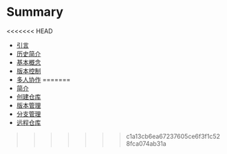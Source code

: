 # Summary

<<<<<<< HEAD

* [引言](README.md)
* [历史简介](历史简介.md)
* [基本概念](基本概念.md)
* [版本控制](版本控制.md)
* [多人协作](多人协作.md)
=======
* [简介](简介.md)
* [创建仓库](创建仓库.md)
* [版本管理](版本管理.md)
* [分支管理](分支管理.md)
* [远程仓库](远程仓库.md)
>>>>>>> c1a13cb6ea67237605ce6f3f1c528fca074ab31a


